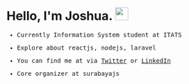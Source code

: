 <!--
**joshuanatanielnm/joshuanatanielnm** is a ✨ _special_ ✨ repository because its `README.md` (this file) appears on your GitHub profile.
<img align="center" src="https://github-readme-stats.vercel.app/api/top-langs/?username=joshuanatanielnm&hide=blade,html&theme=tokyonight" />
-->

# Hello, I'm Joshua. <img src="https://raw.githubusercontent.com/MartinHeinz/MartinHeinz/master/wave.gif" width="30px">

<samp>
  
- Currently Information System student at ITATS

- Explore about reactjs, nodejs, laravel

- You can find me at via [Twitter](https://twitter.com/joshuanatanielm) or [LinkedIn](https://www.linkedin.com/in/joshua-manuputty-8a22ba186/)

- Core organizer at surabayajs

</samp>


